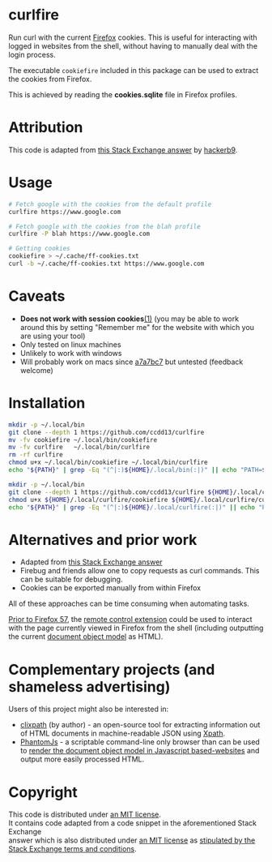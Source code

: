 # curlfire

Run curl with the current [Firefox](https://www.mozilla.org/en-US/firefox/)
cookies. This is useful for interacting with logged in websites from the shell,
without having to manually deal with the login process.

The executable `cookiefire` included in this package can be used to extract the
cookies from Firefox.

This is achieved by reading the **cookies.sqlite** file in Firefox profiles.

# Attribution

This code is adapted from
[this Stack Exchange answer](https://superuser.com/a/1239036/653515) by
[hackerb9](https://superuser.com/users/400780/hackerb9).

# Usage

```bash
# Fetch google with the cookies from the default profile
curlfire https://www.google.com

# Fetch google with the cookies from the blah profile
curlfire -P blah https://www.google.com

# Getting cookies
cookiefire > ~/.cache/ff-cookies.txt
curl -b ~/.cache/ff-cookies.txt https://www.google.com
```

# Caveats

- **Does not work with session
  cookies**[(1)](https://support.mozilla.org/en-US/questions/899388) (you may be
  able to work around this by setting "Remember me" for the website with which
  you are using your tool)
- Only tested on linux machines
- Unlikely to work with windows
- Will probably work on macs since
  [a7a7bc7](https://github.com/ccdd13/curlfire/commit/a7a7bc72b5673369f55396e7db12bff4b8675f36)
  but untested (feedback welcome)

# Installation

```bash
mkdir -p ~/.local/bin
git clone --depth 1 https://github.com/ccdd13/curlfire
mv -fv cookiefire ~/.local/bin/cookiefire
mv -fv curlfire   ~/.local/bin/curlfire
rm -rf curlfire
chmod u+x ~/.local/bin/cookiefire ~/.local/bin/curlfire
echo "${PATH}" | grep -Eq "(^|:)${HOME}/.local/bin(:|)" || echo "PATH=${HOME}/.local/bin:\${PATH}" >> ~/.bashrc
```

```bash
mkdir -p ~/.local/bin
git clone --depth 1 https://github.com/ccdd13/curlfire ${HOME}/.local/curlfire
chmod u+x ${HOME}/.local/curlfire/cookiefire ${HOME}/.local/curlfire/curlfire ${HOME}/.local/curlfire/curlfire-update
echo "${PATH}" | grep -Eq "(^|:)${HOME}/.local/curlfire(:|)" || echo "PATH=${HOME}/.local/curlfire:\${PATH}" >> ~/.bashrc
```

# Alternatives and prior work

- Adapted from
  [this Stack Exchange answer](https://superuser.com/questions/666167/how-do-i-use-firefox-cookies-with-wget)
- Firebug and friends allow one to copy requests as curl commands. This can be
  suitable for debugging.
- Cookies can be exported manually from within Firefox

All of these approaches can be time consuming when automating tasks.

[Prior to Firefox 57](https://support.mozilla.org/en-US/kb/frequently-asked-questions-firefox-addon),
the
[remote control extension](https://addons.mozilla.org/en-US/firefox/addon/remote-control/)
could be used to interact with the page currently viewed in Firefox from the
shell (including outputting the current
[document object model](https://en.wikipedia.org/wiki/Document_Object_Model) as
HTML).

# Complementary projects (and shameless advertising)

Users of this project might also be interested in:

- [clixpath](https://github.com/talwrii/clixpath) (by author) - an open-source
  tool for extracting information out of HTML documents in machine-readable JSON
  using [Xpath](https://www.w3.org/TR/1999/REC-xpath-19991116/).
- [PhantomJs](http://phantomjs.org/) - a scriptable command-line only browser
  than can be used to
  [render the document object model in Javascript based-websites](https://stackoverflow.com/a/9978162)
  and output more easily processed HTML.

# Copyright

This code is distributed under [an MIT license](LICENSE.txt).<br/>
It contains code adapted from a code snippet in the aforementioned Stack Exchange<br/>
answer which is also distributed under [an MIT license](SNIPPET-LICENSE.txt) as [stipulated by the Stack Exchange terms and conditions](https://meta.stackexchange.com/questions/272956/a-new-code-license-the-mit-this-time-with-attribution-required).
